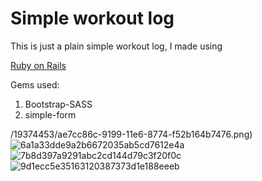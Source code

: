 


# Simple workout log


This is just a plain simple workout log, I made using 

[ Ruby on Rails ](https://github.com/rails/rails)

Gems used:

1. Bootstrap-SASS
2. simple-form



/19374453/ae7cc86c-9199-11e6-8774-f52b164b7476.png)
![6a1a33dde9a2b6672035ab5cd7612e4a](https://cloud.githubusercontent.com/assets/2538182/19374455/ae985d8e-9199-11e6-9bbc-c7d8e58f00df.png)
![7b8d397a9291abc2cd144d79c3f20f0c](https://cloud.githubusercontent.com/assets/2538182/19374456/ae991d28-9199-11e6-9ead-edbd6a0d1b9f.png)
![9d1ecc5e35163120387373d1e188eeeb](https://cloud.githubusercontent.com/assets/2538182/19374454/ae943b5a-9199-11e6-868d-270fe45c4790.png)



